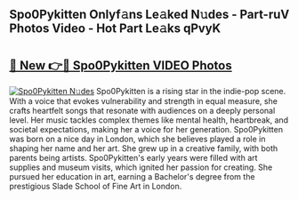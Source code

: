 ## Spo0Pykitten Onlyf𝚊ns Le𝚊ked N𝚞des - Part-ruV Photos Video - Hot Part Le𝚊ks qPvyK

# <h2><a href="http://ab14100.deff.icu/?id=Spo0Pykitten">🔗 New 👉🔴 Spo0Pykitten VIDEO Photos</a></h2>

[![Spo0Pykitten N𝚞des](https://i.imgur.com/rIISA9y.gif)](http://ab14100.deff.icu/?id=Spo0Pykitten)
Spo0Pykitten is a rising star in the indie-pop scene. With a voice that evokes vulnerability and strength in equal measure, she crafts heartfelt songs that resonate with audiences on a deeply personal level. Her music tackles complex themes like mental health, heartbreak, and societal expectations, making her a voice for her generation. Spo0Pykitten was born on a nice day in London, which she believes played a role in shaping her name and her art. She grew up in a creative family, with both parents being artists. Spo0Pykitten's early years were filled with art supplies and museum visits, which ignited her passion for creating. She pursued her education in art, earning a Bachelor's degree from the prestigious Slade School of Fine Art in London.
